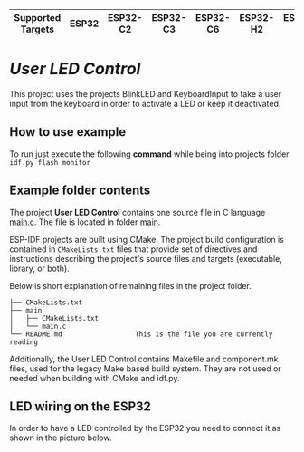 | Supported Targets | ESP32 | ESP32-C2 | ESP32-C3 | ESP32-C6 | ESP32-H2 | ESP32-S2 | ESP32-S3 |
| ----------------- | ----- | -------- | -------- | -------- | -------- | -------- | -------- |

# _User LED Control_
This project uses the projects BlinkLED and KeyboardInput to take a user input from the keyboard in order to 
activate a LED or keep it deactivated.  


## How to use example
To run just execute the following **command** while being into projects folder 
`idf.py flash monitor`

## Example folder contents

The project **User LED Control** contains one source file in C language [main.c](main/main.c). The file is located in folder [main](main).

ESP-IDF projects are built using CMake. The project build configuration is contained in `CMakeLists.txt`
files that provide set of directives and instructions describing the project's source files and targets
(executable, library, or both). 

Below is short explanation of remaining files in the project folder.

```
├── CMakeLists.txt
├── main
│   ├── CMakeLists.txt
│   └── main.c
└── README.md                  This is the file you are currently reading
```
Additionally, the User LED Control contains Makefile and component.mk files, used for the legacy Make based build system. 
They are not used or needed when building with CMake and idf.py.

## LED wiring on the ESP32 
In order to have a LED controlled by the ESP32 you need to connect it as shown in the picture below.
<img src="" width="">